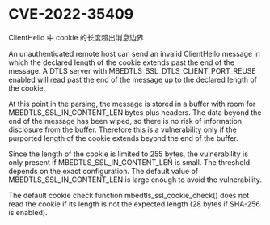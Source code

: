 # CVE-2022-35409

ClientHello 中 cookie 的长度超出消息边界

An unauthenticated remote host can send an invalid ClientHello message in which the declared length of the cookie extends past the end of the message. A DTLS server with MBEDTLS_SSL_DTLS_CLIENT_PORT_REUSE enabled will read past the end of the message up to the declared length of the cookie.

At this point in the parsing, the message is stored in a buffer with room for MBEDTLS_SSL_IN_CONTENT_LEN bytes plus headers. The data beyond the end of the message has been wiped, so there is no risk of information disclosure from the buffer. Therefore this is a vulnerability only if the purported length of the cookie extends beyond the end of the buffer.

Since the length of the cookie is limited to 255 bytes, the vulnerability is only present if MBEDTLS_SSL_IN_CONTENT_LEN is small. The threshold depends on the exact configuration. The default value of MBEDTLS_SSL_IN_CONTENT_LEN is large enough to avoid the vulnerability.

The default cookie check function mbedtls_ssl_cookie_check() does not read the cookie if its length is not the expected length (28 bytes if SHA-256 is enabled).